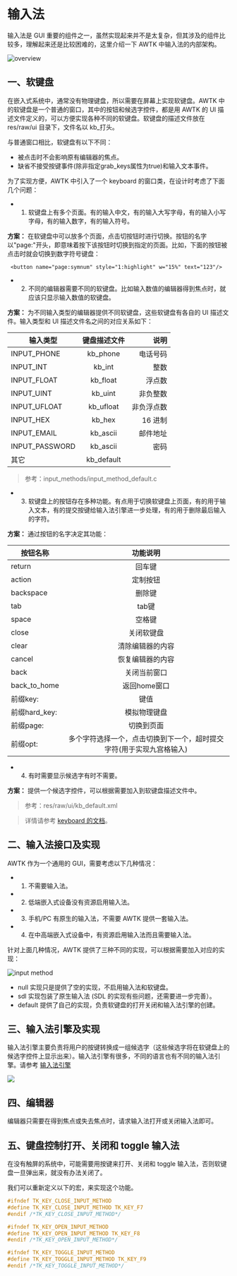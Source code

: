 # 输入法

输入法是 GUI 重要的组件之一，虽然实现起来并不是太复杂，但其涉及的组件比较多，理解起来还是比较困难的，这里介绍一下 AWTK 中输入法的内部架构。

![overview](images/input_method_overview.png)

## 一、软键盘

在嵌入式系统中，通常没有物理键盘，所以需要在屏幕上实现软键盘。AWTK 中的软键盘是一个普通的窗口，其中的按钮和候选字控件，都是用 AWTK 的 UI 描述文件定义的，可以方便实现各种不同的软键盘。软键盘的描述文件放在 res/raw/ui 目录下，文件名以 kb_打头。

与普通窗口相比，软键盘有以下不同：

* 被点击时不会影响原有编辑器的焦点。
* 缺省不接受按键事件(除非指定grab_keys属性为true)和输入文本事件。

为了实现方便，AWTK 中引入了一个 keyboard 的窗口类，在设计时考虑了下面几个问题：

* 1. 软键盘上有多个页面。有的输入中文，有的输入大写字母，有的输入小写字母，有的输入数字，有的输入符号。

**方案：** 在软键盘中可以放多个页面，点击切按钮时进行切换。按钮的名字以"page:"开头，即意味着按下该按钮时切换到指定的页面。比如，下面的按钮被点击时就会切换到数字符号键盘：

```
 <button name="page:symnum" style="1:highlight" w="15%" text="123"/>
```

* 2. 不同的编辑器需要不同的软键盘。比如输入数值的编辑器得到焦点时，就应该只显示输入数值的软键盘。

**方案：** 为不同输入类型的编辑器提供不同软键盘，这些软键盘有各自的 UI 描述文件。输入类型和 UI 描述文件名之间的对应关系如下：

| 输入类型   |      键盘描述文件      |  说明 |
|----------|:-------------:|------:|
| INPUT_PHONE | kb_phone | 电话号码|
| INPUT_INT | kb_int | 整数 |
| INPUT_FLOAT | kb_float | 浮点数|
| INPUT_UINT | kb_uint | 非负整数 |
| INPUT_UFLOAT | kb_ufloat | 非负浮点数|
| INPUT_HEX | kb_hex | 16 进制 |
| INPUT_EMAIL | kb_ascii |邮件地址|
| INPUT_PASSWORD | kb_ascii |密码|
| 其它 | kb_default ||
     
> 参考：input\_methods/input\_method\_default.c

* 3. 软键盘上的按钮存在多种功能。有点用于切换软键盘上页面，有的用于输入文本，有的提交按键给输入法引擎进一步处理，有的用于删除最后输入的字符。

**方案：** 通过按钮的名字决定其功能：

| 按钮名称  |      功能说明 |
|----------|:-------------:|
| return         | 回车键          |
| action         | 定制按钮        |
| backspace      | 删除键          |
| tab            | tab键           |
| space          | 空格键          |
| close          | 关闭软键盘       |
| clear          | 清除编辑器的内容 |
| cancel         | 恢复编辑器的内容 |
| back           | 关闭当前窗口     |
| back_to_home   | 返回home窗口    |
| 前缀key:        | 键值           |
| 前缀hard_key:   | 模拟物理键盘    |
| 前缀page:       | 切换到页面      |
| 前缀opt:        | 多个字符选择一个，点击切换到下一个，超时提交字符(用于实现九宫格输入) |


* 4. 有时需要显示候选字有时不需要。

**方案：** 提供一个候选字控件，可以根据需要加入到软键盘描述文件中。 

> 参考：res/raw/ui/kb_default.xml

> 详情请参考 [keyboard 的文档](https://github.com/zlgopen/awtk/blob/master/docs/manual/keyboard_t.md)。

## 二、输入法接口及实现

AWTK 作为一个通用的 GUI，需要考虑以下几种情况：

* 1. 不需要输入法。
* 2. 低端嵌入式设备没有资源启用输入法。
* 3. 手机/PC 有原生的输入法，不需要 AWTK 提供一套输入法。
* 4. 在中高端嵌入式设备中，有资源启用输入法而且需要输入法。

针对上面几种情况，AWTK 提供了三种不同的实现，可以根据需要加入对应的实现：

![input method](images/input_method.png)

* null 实现只是提供了空的实现，不启用输入法和软键盘。
* sdl 实现包装了原生输入法 (SDL 的实现有些问题，还需要进一步完善）。
* default 提供了自己的实现，负责软键盘的打开关闭和输入法引擎的创建。

## 三、输入法引擎及实现

输入法引擎主要负责将用户的按键转换成一组候选字（这些候选字将在软键盘上的候选字控件上显示出来）。输入法引擎有很多，不同的语言也有不同的输入法引擎。请参考 [输入法引擎](https://github.com/zlgopen/awtk/blob/master/src/input_engines/README.md)

![](images/input_engine.png)

## 四、编辑器

编辑器只需要在得到焦点或失去焦点时，请求输入法打开或关闭输入法即可。

## 五、键盘控制打开、关闭和 toggle 输入法

在没有触屏的系统中，可能需要用按键来打开、关闭和 toggle 输入法，否则软键盘一旦弹出来，就没有办法关闭了。

我们可以重新定义以下的宏，来实现这个功能。

```c
#ifndef TK_KEY_CLOSE_INPUT_METHOD
#define TK_KEY_CLOSE_INPUT_METHOD TK_KEY_F7
#endif /*TK_KEY_CLOSE_INPUT_METHOD*/

#ifndef TK_KEY_OPEN_INPUT_METHOD
#define TK_KEY_OPEN_INPUT_METHOD TK_KEY_F8
#endif /*TK_KEY_OPEN_INPUT_METHOD*/

#ifndef TK_KEY_TOGGLE_INPUT_METHOD
#define TK_KEY_TOGGLE_INPUT_METHOD TK_KEY_F9
#endif /*TK_KEY_TOGGLE_INPUT_METHOD*/
```

